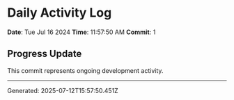 # Daily Activity Log

**Date**: Tue Jul 16 2024
**Time**: 11:57:50 AM
**Commit**: 1

## Progress Update

This commit represents ongoing development activity.

---
Generated: 2025-07-12T15:57:50.451Z
